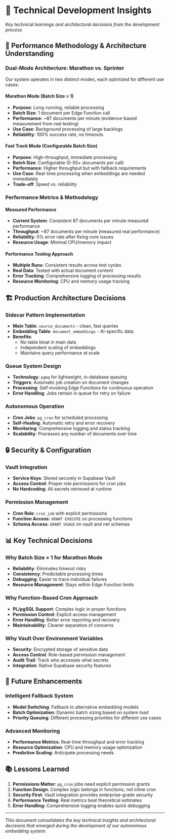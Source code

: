 # 🔧 Technical Development Insights

*Key technical learnings and architectural decisions from the development process*

## 🎯 **Performance Methodology & Architecture Understanding**

### **Dual-Mode Architecture: Marathon vs. Sprinter**

Our system operates in two distinct modes, each optimized for different use cases:

#### **Marathon Mode (Batch Size = 1)**
- **Purpose**: Long-running, reliable processing
- **Batch Size**: 1 document per Edge Function call
- **Performance**: ~87 documents per minute (evidence-based measurement from real testing)
- **Use Case**: Background processing of large backlogs
- **Reliability**: 100% success rate, no timeouts

#### **Fast Track Mode (Configurable Batch Size)**
- **Purpose**: High-throughput, immediate processing
- **Batch Size**: Configurable (5-50+ documents per call)
- **Performance**: Higher throughput but with fallback requirements
- **Use Case**: Real-time processing when embeddings are needed immediately
- **Trade-off**: Speed vs. reliability

### **Performance Metrics & Methodology**

#### **Measured Performance**
- **Current System**: Consistent 87 documents per minute measured performance
- **Throughput**: ~87 documents per minute (measured real performance)
- **Reliability**: 0% error rate after fixing core issues
- **Resource Usage**: Minimal CPU/memory impact

#### **Performance Testing Approach**
- **Multiple Runs**: Consistent results across test cycles
- **Real Data**: Tested with actual document content
- **Error Tracking**: Comprehensive logging of processing results
- **Resource Monitoring**: CPU and memory usage tracking

## 🏗️ **Production Architecture Decisions**

### **Sidecar Pattern Implementation**
- **Main Table**: `source_documents` - clean, fast queries
- **Embedding Table**: `document_embeddings` - AI-specific data
- **Benefits**: 
  - No table bloat in main data
  - Independent scaling of embeddings
  - Maintains query performance at scale

### **Queue System Design**
- **Technology**: `pgmq` for lightweight, in-database queuing
- **Triggers**: Automatic job creation on document changes
- **Processing**: Self-invoking Edge Functions for continuous operation
- **Error Handling**: Jobs remain in queue for retry on failure

### **Autonomous Operation**
- **Cron Jobs**: `pg_cron` for scheduled processing
- **Self-Healing**: Automatic retry and error recovery
- **Monitoring**: Comprehensive logging and status tracking
- **Scalability**: Processes any number of documents over time

## 🔒 **Security & Configuration**

### **Vault Integration**
- **Service Keys**: Stored securely in Supabase Vault
- **Access Control**: Proper role permissions for cron jobs
- **No Hardcoding**: All secrets retrieved at runtime

### **Permission Management**
- **Cron Role**: `cron_job` with explicit permissions
- **Function Access**: `GRANT EXECUTE` on processing functions
- **Schema Access**: `GRANT USAGE` on vault and net schemas

## 📊 **Key Technical Decisions**

### **Why Batch Size = 1 for Marathon Mode**
- **Reliability**: Eliminates timeout risks
- **Consistency**: Predictable processing times
- **Debugging**: Easier to trace individual failures
- **Resource Management**: Stays within Edge Function limits

### **Why Function-Based Cron Approach**
- **PL/pgSQL Support**: Complex logic in proper functions
- **Permission Control**: Explicit access management
- **Error Handling**: Better error reporting and recovery
- **Maintainability**: Cleaner separation of concerns

### **Why Vault Over Environment Variables**
- **Security**: Encrypted storage of sensitive data
- **Access Control**: Role-based permission management
- **Audit Trail**: Track who accesses what secrets
- **Integration**: Native Supabase security features

## 🚀 **Future Enhancements**

### **Intelligent Fallback System**
- **Model Switching**: Fallback to alternative embedding models
- **Batch Optimization**: Dynamic batch sizing based on system load
- **Priority Queuing**: Different processing priorities for different use cases

### **Advanced Monitoring**
- **Performance Metrics**: Real-time throughput and error tracking
- **Resource Optimization**: CPU and memory usage optimization
- **Predictive Scaling**: Anticipate processing needs

## 📚 **Lessons Learned**

1. **Permissions Matter**: `pg_cron` jobs need explicit permission grants
2. **Function Design**: Complex logic belongs in functions, not inline cron
3. **Security First**: Vault integration provides enterprise-grade security
4. **Performance Testing**: Real metrics beat theoretical estimates
5. **Error Handling**: Comprehensive logging enables quick debugging

---

*This document consolidates the key technical insights and architectural decisions that emerged during the development of our autonomous embedding system.*
